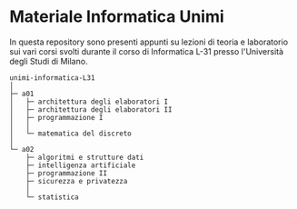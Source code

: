 # Materiale Informatica Unimi

In questa repository sono presenti appunti su lezioni di teoria e laboratorio sui vari corsi svolti durante il corso di Informatica L-31 presso l'Università degli Studi di Milano.

```
unimi-informatica-L31
│
├─ a01
│   ├─ architettura degli elaboratori I
│   ├─ architettura degli elaboratori II
│   ├─ programmazione I
│   │
│   └─ matematica del discreto
│
└─ a02
    ├─ algoritmi e strutture dati
    ├─ intelligenza artificiale
    ├─ programmazione II
    ├─ sicurezza e privatezza
    │
    └─ statistica
```

